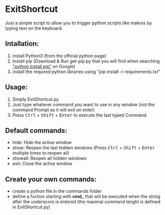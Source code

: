# ExitShortcut
Just a simple script to allow you to trigger python scripts like makros by typing text on the keyboard.

## Intallation:
1. install Python3 (from the official python page)
2. Install pip (Download & Run get-pip.py that you will find when searching <a href='https://www.google.com/search?q=python+install+pip&rlz=1C1ONGR_deDE959DE959&oq=python+install+pip&aqs=chrome..69i57j35i39j0i20i263j0l2j0i20i263j0l4.329j0j7&sourceid=chrome&ie=UTF-8'>"python install pip"</a> on Google)
3. install the required python libraries using "pip install -r requirements.txt"

## Usage:
1. Simply ExitShortcut.py 
2. Just type whatever command you want to use in any window (not the command Prompt as it will exit on enter)
3. Press <kbd>Ctrl</kbd> + <kbd>Shift</kbd> + <kbd>Enter</kbd> to execute the last typed Command

## Default commands:
- hide: Hide the active window
- show: Reopen the last hidden windows (Press <kbd>Ctrl</kbd> + <kbd>Shift</kbd> + <kbd>Enter</kbd> multiple times to reopen all)
- showall: Reopen all hidden windows
- exit: Close the active window

## Create your own commands:
- create a python file in the commands folder
- define a fuction starting with **cmd_** that will be executed when the string after the underscore is entered (the maximal command lenght is defined in ExitShortcut.py)

